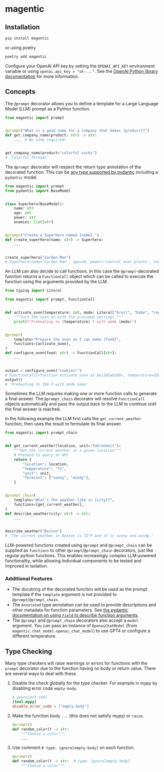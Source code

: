 # magentic

## Installation

```sh
pip install magentic
```

or using poetry

```sh
poetry add magentic
```

Configure your OpenAI API key by setting the `OPENAI_API_KEY` environment variable or using `openai.api_key = "sk-..."`. See the [OpenAI Python library documentation](https://github.com/openai/openai-python#usage) for more information.

## Concepts

The `@prompt` decorator allows you to define a template for a Large Language Model (LLM) prompt as a Python function.

```python
from magentic import prompt


@prompt("What is a good name for a company that makes {product}?")
def get_company_name(product: str) -> str:
    ...  # No code required!


get_company_name(product="colorful socks")
# 'Colorful Threads'
```

The `@prompt` decorator will respect the return type annotation of the decorated function. This can be [any type supported by pydantic](https://docs.pydantic.dev/latest/usage/types/types/) including a `pydantic` model.

```python
from magentic import prompt
from pydantic import BaseModel


class Superhero(BaseModel):
    name: str
    age: int
    power: str
    enemies: list[str]


@prompt("Create a Superhero named {name}.")
def create_superhero(name: str) -> Superhero:
    ...


create_superhero("Garden Man")
# Superhero(name='Garden Man', age=30, power='Control over plants', enemies=['Pollution Man', 'Concrete Woman'])
```

An LLM can also decide to call functions. In this case the `@prompt`-decorated function returns a `FunctionCall` object which can be called to execute the function using the arguments provided by the LLM.

```python
from typing import Literal

from magentic import prompt, FunctionCall


def activate_oven(temperature: int, mode: Literal["broil", "bake", "roast"]):
    """Turn the oven on with the provided settings."""
    print(f"Preheating to {temperature} F with mode {mode}")


@prompt(
    template="Prepare the oven so I can make {food}",
    functions=[activate_oven],
)
def configure_oven(food: str) -> FunctionCall[str]:
    ...


output = configure_oven("cookies!")
# FunctionCall(<function activate_oven at 0x1105a6200>, temperature=350, mode='bake')
output()
# 'Preheating to 350 F with mode bake'
```

Sometimes the LLM requires making one or more function calls to generate a final answer. The `@prompt_chain` decorator will resolve `FunctionCall` objects automatically and pass the output back to the LLM to continue until the final answer is reached.

In the following example the LLM first calls the `get_current_weather` function, then uses the result to formulate its final answer.

```python
from magentic import prompt_chain


def get_current_weather(location, unit="fahrenheit"):
    """Get the current weather in a given location"""
    # Pretend to query an API
    return {
        "location": location,
        "temperature": "72",
        "unit": unit,
        "forecast": ["sunny", "windy"],
    }


@prompt_chain(
    template="What's the weather like in {city}?",
    functions=[get_current_weather],
)
def describe_weather(city: str) -> str:
    ...


describe_weather("Boston")
# 'The current weather in Boston is 72°F and it is sunny and windy.'
```

LLM-powered functions created using `@prompt` and `@prompt_chain` can be supplied as `functions` to other `@prompt`/`@prompt_chain` decorators, just like regular python functions. This enables increasingly complex LLM-powered functionality, while allowing individual components to be tested and improved in isolation.

### Additional Features

- The docstring of the decorated function will be used as the prompt template if the `template` argument is not provided to `@prompt`/`@prompt_chain`.
- The `Annotated` type annotation can be used to provide descriptions and other metadata for function parameters. See [the pydantic documentation on using `Field` to describe function arguments](https://docs.pydantic.dev/latest/usage/validation_decorator/#using-field-to-describe-function-arguments).
- The `@prompt` and `@prompt_chain` decorators also accept a `model` argument. You can pass an instance of `OpenaiChatModel` (from `magentic.chat_model.openai_chat_model`) to use GPT4 or configure a different temperature.

## Type Checking

Many type checkers will raise warnings or errors for functions with the `prompt` decorator due to the function having no body or return value. There are several ways to deal with these.

1. Disable the check globally for the type checker. For example in mypy by disabling error code `empty-body`.
   ```toml
   # pyproject.toml
   [tool.mypy]
   disable_error_code = ["empty-body"]
   ```
1. Make the function body `...` (this does not satisfy mypy) or `raise`.
   ```python
   @prompt()
   def random_color() -> str:
       """Choose a color"""
       ...
   ```
1. Use comment `# type: ignore[empty-body]` on each function.
   ```python
   @prompt()
   def random_color() -> str:  # type: ignore[empty-body]
       """Choose a color"""
   ```
